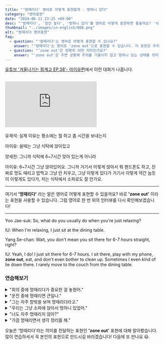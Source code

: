 ```yaml
---
title: "'멍때리다' 영어로 어떻게 표현할까 - 멍하니 있다"
category: "영어표현"
date: "2024-06-11 23:25 +09:00"
desc: "'멍때리다', '정신 놓다', '멍하니 있다'를 영어로 어떻게 표현하면 좋을까요? '식탁에서 핸드폰도 하고 멍도 때리고 밥 먹고 그냥 있어요' 등을 영어로 표현하는 법을 배워봅시다. 다양한 예문을 통해서 연습하고 본인의 표현으로 만들어 보세요."
thumbnail: "../images/in-english/008.png"
alt: "멍때리다 영어표현"
faq:
  - question: "'멍때리다'는 영어로 어떻게 표현할 수 있나요?"
    answer: "'멍때리다'는 영어로 'zone out'으로 표현할 수 있습니다. 이 표현은 주의를 집중하지 않고 멍하니 있는 상태를 나타냅니다. 예를 들어, 'I was so tired that I just zoned out during the meeting'은 '너무 피곤해서 회의 중에 그냥 멍때렸어'라는 의미입니다."
  - question: "'zone out'은 정확히 어떤 의미인가요?"
    answer: "'zone out'은 주변 상황에 주의를 기울이지 않고 멍하니 있는 상태를 의미합니다. 생각이 다른 곳으로 흘러가거나 아무 생각도 하지 않는 상태를 나타냅니다. 한국어의 '멍때리다'와 매우 유사한 의미를 가집니다."
---
```


[유튜브 '겨울나기는 핑계고 EP.38'- 아이유편](https://youtu.be/nVXNlMInalo?t=898)에서 이런 대화가 나옵니다.

## <iframe class="youtube" src="https://www.youtube.com/embed/nVXNlMInalo?si=hvIb-Q2adz5ZfXId&amp;start=898" title="YouTube video player" frameborder="0" allow="accelerometer; autoplay; clipboard-write; encrypted-media; gyroscope; picture-in-picture; web-share" referrerpolicy="strict-origin-when-cross-origin" allowfullscreen></iframe>

유재석: 실제 이유는 평소에는 뭘 하고 좀 시간을 보내는지

아이유: 쉴때는 그냥 식탁에 앉아있고

양세찬: 그니까 식탁에 6~7시간 앚아 있는게 아니라

아이유: 6~7시간 그냥 앉아있어요. 그니까 거기서 이렇게 앉아서 뭐 핸드폰도 하고, 진짜로 멍도 때리고 밥먹고 그냥 안 치우고, 그냥 이렇게 있다가 거기서 이렇게 약간 눕듯이 이렇게도 있다가, 저는 식탁에서 소파로도 잘 안가요.

---

여기서 **'멍때리다'** 라는 말은 영어로 어떻게 표현할 수 있을까요? 바로 **'zone out'** 이라는 표현을 사용할 수 있습니다. 그럼 영어로 한 번 위의 인터뷰를 다시 확인해보겠습니다!

---

Yoo Jae-suk: So, what do you usually do when you're just relaxing?

IU: When I'm relaxing, I just sit at the dining table.

Yang Se-chan: Wait, you don't mean you sit there for 6-7 hours straight, right?

IU: Yeah, I do! I just sit there for 6-7 hours. I sit there, play with my phone, **zone out**, eat, and don't even bother to clean up. Sometimes I even kind of lie down there. I rarely move to the couch from the dining table.

### 연습해보기

<details>
<summary>"회의 중에 멍때리다가 중요한 걸 놓쳤어."</summary>
<span>"I zoned out during the meeting and missed an important point."</span>
</details>

<details>
<summary>"운전 중에 멍때리면 큰일나."</summary>
<span>"Zoning out while driving is really dangerous."</span>
</details>

<details>
<summary>"그는 자주 창밖을 보며 멍때리더라고."</summary>
<span>"He often zones out staring out the window."</span>
</details>

<details>
<summary>"우리는 그냥 소파에 앉아서 멍하니 있었어."</summary>
<span>"We just sat on the couch and zoned out."</span>
</details>

<details>
<summary>"너도 자주 멍때리지 않아?"</summary>
<span>"Don't you zone out often too?"</span>
</details>

<details>
<summary>"가끔 멍때리면서 생각 정리를 해."</summary>
<span>"Sometimes I zone out to clear my thoughts."</span>
</details>

오늘은 '멍때리다'라는 의미를 전달하는 표현인 **'zone out'** 표현에 대해 알아봤습니다. 많이 연습하셔서 꼭 본인의 표현으로 만드시길 바라겠습니다! 다음에 또 만나요 😃.
